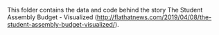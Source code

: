 This folder contains the data and code behind the story The Student Assembly Budget - Visualized (http://flathatnews.com/2019/04/08/the-student-assembly-budget-visualized/).
